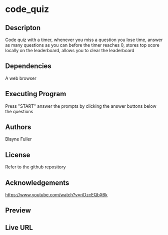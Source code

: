 # code_quiz

## Descripton
Code quiz with a timer, whenever you miss a question you lose time, answer as many questions as you  can before the timer reaches 0, stores top score locally on the leaderboard, allows you to clear the leaderboard

## Dependencies
A web browser

## Executing Program
Press "START" answer the prompts by clicking the answer buttons below the questions

## Authors
Blayne Fuller

## License 
Refer to the github repository

## Acknowledgements
https://www.youtube.com/watch?v=riDzcEQbX6k

## Preview 

## Live URL 
